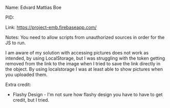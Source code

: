 Name: Edvard Mattias Boe

PID: 

Link: https://project-emb.firebaseapp.com/ 

Notes: 
You need to allow scripts from unauthorized sources in order for the JS to run. 

I am aware of my solution with accessing pictures does not work as intended, by using LocalStorage, but I was struggling with the token getting removed from the link to the image when I tried to save the link directly in the object. By using localstorage I was at least able to show pictures when you uploaded them. 

Extra credit:
- Flashy Design - I'm not sure how flashy design you have to have to get credit, but I tried. 
